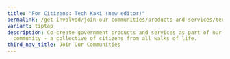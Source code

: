 ```yaml
---
title: "For Citizens: Tech Kaki (new editor)"
permalink: /get-involved/join-our-communities/products-and-services/tech-kaki-community/
variant: tiptap
description: Co-create government products and services as part of our Tech Kaki
  community - a collective of citizens from all walks of life.
third_nav_title: Join Our Communities
---
```

